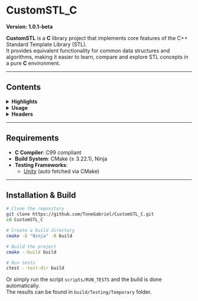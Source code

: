 # CustomSTL_C

**Version: 1.0.1-beta**

**CustomSTL** is a **C** library project that implements core features of the C++ Standard Template Library (STL).  
It provides equivalent functionality for common data structures and algorithms, making it easier to learn, compare and explore STL concepts in a pure **C** environment.

---

## Contents

<details>
<summary><b>Highlights</b></summary>

- Custom STL containers and algorithms have similar functionality to the ones provided by C++ STL standard library.
- Fully type-safe – Templates ensure strict type correctness, avoiding unsafe casting between container types or elements.
- Automatic memory management – Elements are automatically managed and destroyed via default or user-provided functions.
- Consistent, easy-to-learn API – Container and algorithm usage follows a uniform design similar to C++ STL. Simply include the headers.
- No callback functions - Template behavior is achieved via macros. That allows functions to be executed directly, avoiding the overhead of stored callback functions.
- Well-tested – The project includes unit tests and builds the corresponding test executables.

</details>
<!-- END Highlights -->

<details>
<summary><b>Usage</b></summary>

STL C library - the user must declare the desired container or functions via macros and provide a custom name prefix and the desired type.  
Some containers may need additional parameters (e.g. `c_priority_queue.h` needs a function to compare values).  

For common types and pointers is required to use this macro before any other STL definition in order to define basic memory management behavior and operations:
- `DEFINE_DEFAULT_TYPE_PUBLIC_MEMBERS`  

```C
#include "custom/c_priority_queue.h"

DEFINE_DEFAULT_TYPE_PUBLIC_MEMBERS(unsigned int, myuint_t)      // myuint_t is the typedef alias for desired type (use it in container definition)
DEFINE_GENERIC_PRIORITY_QUEUE(UIntPQ, myuint_t, myuint_t_less)  // myuint_t_less was generated by previous macro

int main()
{
    UIntPQ myUIntPQInstance = UIntPQ_create();

    myuint_t val;

    val = 3;
    UIntPQ_insert_copy(&myUIntPQInstance, &val);

    val = 1;
    UIntPQ_insert_copy(&myUIntPQInstance, &val);

    val = 2;
    UIntPQ_insert_copy(&myUIntPQInstance, &val);

    while (!UIntPQ_empty(&myUIntPQInstance))
    {
      printf("Value: %d\n", *UIntPQ_peek(&myUIntPQInstance));
      UIntPQ_pop(&myUIntPQInstance);
    }

    UIntPQ_destroy(&myUIntPQInstance);

    return 0;
}

// Prints:
// Value: 1
// Value: 2
// Value: 3

```

For custom structures is required to use the following macros in order to define custom memory management behavior:
- `DECLARE_CUSTOM_TYPE_PUBLIC_MEMBER_CREATE`
- `DECLARE_CUSTOM_TYPE_PUBLIC_MEMBER_DESTROY`
- `DECLARE_CUSTOM_TYPE_PUBLIC_MEMBER_COPY`
- `DECLARE_CUSTOM_TYPE_PUBLIC_MEMBER_MOVE`
- `DECLARE_CUSTOM_TYPE_PUBLIC_MEMBER_EQUALS`

```C
#include "custom/c_vector.h"

// define custom struct
typedef struct
{
    int a;
    int* b;
} MyStruct;

// define custom memory management behavior

// custom create
DECLARE_CUSTOM_TYPE_PUBLIC_MEMBER_CREATE(MyStruct)
{
    return (MyStruct){
        .a = 0,
        .b = NULL
    };
}

// custom destroy
DECLARE_CUSTOM_TYPE_PUBLIC_MEMBER_DESTROY(MyStruct)
{
    if (target->b)
        free(target->b);
}

// custom copy
DECLARE_CUSTOM_TYPE_PUBLIC_MEMBER_COPY(MyStruct)
{
    if (dest == source) return;

    dest->a = source->a;

    if (dest->b)
        free(dest->b);

    if (source->b)
    {
        dest->b = (int*)malloc(sizeof(int));
        *dest->b = *source->b;
    }
    else
        dest->b = NULL;
}

// custom move
DECLARE_CUSTOM_TYPE_PUBLIC_MEMBER_MOVE(MyStruct)
{
    if (dest == source) return;

    *dest = *source;
    source->a = 0;
    source->b = NULL;
}

// custom equals
DECLARE_CUSTOM_TYPE_PUBLIC_MEMBER_EQUALS(MyStruct)
{
    return left->a == right->a && left->b == right->b;
}

// define the vector for the struct
DEFINE_GENERIC_VECTOR(MyStructVector, MyStruct)

int main()
{
    MyStructVector vec = MyStructVector_create();
    MyStruct s = MyStruct_create();

    s.a = 1;
    MyStructVector_push_back_copy(&vec, &s);

    s.a = 2;
    MyStructVector_push_back_copy(&vec, &s);

    s.a = 3;
    MyStructVector_push_back_copy(&vec, &s);

    size_t size = MyStructVector_size(&vec);
    for (size_t i = 0; i < size; ++i)
        printf("Value: %d\n", MyStructVector_element_at(&vec, i)->a);

    MyStructVector_destroy(&vec);
    MyStruct_destroy(&s);

    return 0;
}

// Prints:
// Value: 1
// Value: 2
// Value: 3

```

</details>
<!-- END Usage -->

<details>
<summary><b>Headers</b></summary>

- `c_list` - `c_vector` - `c_queue` - `c_priority_queue` - `c_stack` - `c_pair`
- `c_utility`

</details>
<!-- END C Headers -->

---

## Requirements

- **C Compiler**: C99 compliant
- **Build System**: CMake (≥ 3.22.1), Ninja  
- **Testing Frameworks**:   
  - [Unity](https://github.com/ThrowTheSwitch/Unity) (auto fetched via CMake)  

---

## Installation & Build

```bash
# Clone the repository
git clone https://github.com/ToneGabriel/CustomSTL_C.git
cd CustomSTL_C

# Create a build directory
cmake -G "Ninja" -B build

# Build the project
cmake --build build

# Run tests
ctest --test-dir build
```

Or simply run the script `scripts/RUN_TESTS` and the build is done automatically.   
The results can be found in `build/Testing/Temporary` folder.
